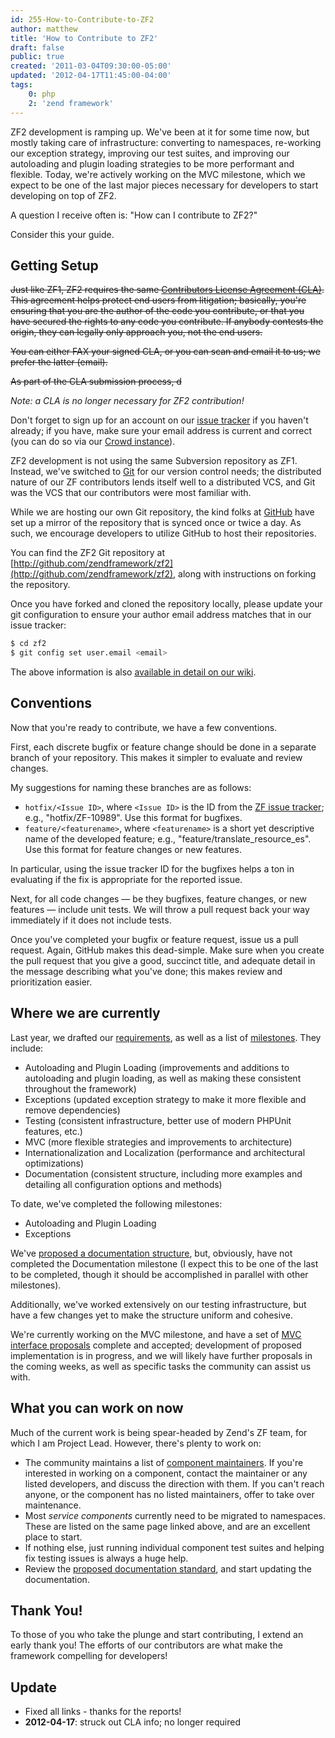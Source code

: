 ```yaml
---
id: 255-How-to-Contribute-to-ZF2
author: matthew
title: 'How to Contribute to ZF2'
draft: false
public: true
created: '2011-03-04T09:30:00-05:00'
updated: '2012-04-17T11:45:00-04:00'
tags:
    0: php
    2: 'zend framework'
---
```

ZF2 development is ramping up. We've been at it for some time now, but mostly
taking care of infrastructure: converting to namespaces, re-working our
exception strategy, improving our test suites, and improving our autoloading
and plugin loading strategies to be more performant and flexible. Today, we're
actively working on the MVC milestone, which we expect to be one of the last
major pieces necessary for developers to start developing on top of ZF2.

A question I receive often is: "How can I contribute to ZF2?"

Consider this your guide.

<!--- EXTENDED -->

Getting Setup
-------------

~~Just like ZF1, ZF2 requires the same [Contributors License Agreement
(CLA)](http://framework.zend.com/cla). This agreement helps protect end users
from litigation; basically, you're ensuring that you are the author of the code
you contribute, or that you have secured the rights to any code you contribute.
If anybody contests the origin, they can legally only approach you, not the end
users.~~

~~You can either FAX your signed CLA, or you can scan and email it to us; we
prefer the latter (email).~~

~~As part of the CLA submission process, d~~

*Note: a CLA is no longer necessary for ZF2 contribution!*

Don't forget to sign up for an account on our
[issue tracker](http://framework.zend.com/issues) if you haven't already; if you have,
make sure your email address is current and correct (you can do so via our
[Crowd instance](http://framework.zend.com/crowd)).

ZF2 development is not using the same Subversion repository as ZF1. Instead,
we've switched to [Git](http://git-scm.org/) for our version control needs; the
distributed nature of our ZF contributors lends itself well to a distributed
VCS, and Git was the VCS that our contributors were most familiar with.

While we are hosting our own Git repository, the kind folks at
[GitHub](http://github.com/) have set up a mirror of the repository that is
synced once or twice a day. As such, we encourage developers to utilize GitHub
to host their repositories.

You can find the ZF2 Git repository at
[http://github.com/zendframework/zf2](http://github.com/zendframework/zf2),
along with instructions on forking the repository.

Once you have forked and cloned the repository locally, please update your git
configuration to ensure your author email address matches that in our issue
tracker:

```bash
$ cd zf2
$ git config set user.email <email>
```

The above information is also [available in detail on our wiki](http://bit.ly/zf2gitguide).

Conventions
-----------

Now that you're ready to contribute, we have a few conventions.

First, each discrete bugfix or feature change should be done in a separate branch of your repository. This makes it simpler to evaluate and review changes.

My suggestions for naming these branches are as follows:

- `hotfix/<Issue ID>`, where `<Issue ID>` is the ID from the [ZF issue tracker](http://framework.zend.com/issues); e.g., "hotfix/ZF-10989". Use this format for bugfixes.
- `feature/<featurename>`, where `<featurename>` is a short yet descriptive name of the developed feature; e.g., "feature/translate_resource_es". Use this format for feature changes or new features.

In particular, using the issue tracker ID for the bugfixes helps a ton in evaluating if the fix is appropriate for the reported issue.

Next, for all code changes — be they bugfixes, feature changes, or new features — include unit tests. We will throw a pull request back your way immediately if it does not include tests.

Once you've completed your bugfix or feature request, issue us a pull request. Again, GitHub makes this dead-simple. Make sure when you create the pull request that you give a good, succinct title, and adequate detail in the message describing what you've done; this makes review and prioritization easier.

Where we are currently
----------------------

Last year, we drafted our [requirements](http://bit.ly/zf2reqs), as well as a list of [milestones](http://bit.ly/zf2milestones). They include:

- Autoloading and Plugin Loading (improvements and additions to autoloading and plugin loading, as well as making these consistent throughout the framework)
- Exceptions (updated exception strategy to make it more flexible and remove dependencies)
- Testing (consistent infrastructure, better use of modern PHPUnit features, etc.)
- MVC (more flexible strategies and improvements to architecture)
- Internationalization and Localization (performance and architectural optimizations)
- Documentation (consistent structure, including more examples and detailing all configuration options and methods)

To date, we've completed the following milestones:

- Autoloading and Plugin Loading
- Exceptions

We've [proposed a documentation structure](http://framework.zend.com/wiki/display/ZFDEV2/Proposal+for+Documentation+in+ZF2), but, obviously, have not completed the Documentation milestone (I expect this to be one of the last to be completed, though it should be accomplished in parallel with other milestones).

Additionally, we've worked extensively on our testing infrastructure, but have a few changes yet to make the structure uniform and cohesive.

We're currently working on the MVC milestone, and have a set of [MVC interface proposals](http://framework.zend.com/wiki/display/ZFDEV2/Proposal+for+MVC+Interfaces) complete and accepted; development of proposed implementation is in progress, and we will likely have further proposals in the coming weeks, as well as specific tasks the community can assist us with.

What you can work on now
------------------------

Much of the current work is being spear-headed by Zend's ZF team, for which I am Project Lead. However, there's plenty to work on:

- The community maintains a list of [component maintainers](http://framework.zend.com/wiki/display/ZFDEV2/Component+Maintainers). If you're interested in working on a component, contact the maintainer or any listed developers, and discuss the direction with them. If you can't reach anyone, or the component has no listed maintainers, offer to take over maintenance.
- Most *service components* currently need to be migrated to namespaces. These are listed on the same page linked above, and are an excellent place to start.
- If nothing else, just running individual component test suites and helping fix testing issues is always a huge help.
- Review the [proposed documentation standard](http://framework.zend.com/wiki/display/ZFDEV2/Proposal+for+Documentation+in+ZF2), and start updating the documentation.

Thank You!
----------

To those of you who take the plunge and start contributing, I extend an early thank you! The efforts of our contributors are what make the framework compelling for developers!

Update
------

- Fixed all links - thanks for the reports!
- **2012-04-17**: struck out CLA info; no longer required
